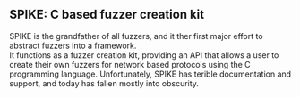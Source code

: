 ## SPIKE: C based fuzzer creation kit

SPIKE is the grandfather of all fuzzers, and it ther first major effort to abstract fuzzers into a framework.  
It functions as a fuzzer creation kit, providing an API that allows a user to create their own fuzzers for network based protocols using the C programming language.
Unfortunately, SPIKE has terible documentation and support, and today has fallen mostly into obscurity.
